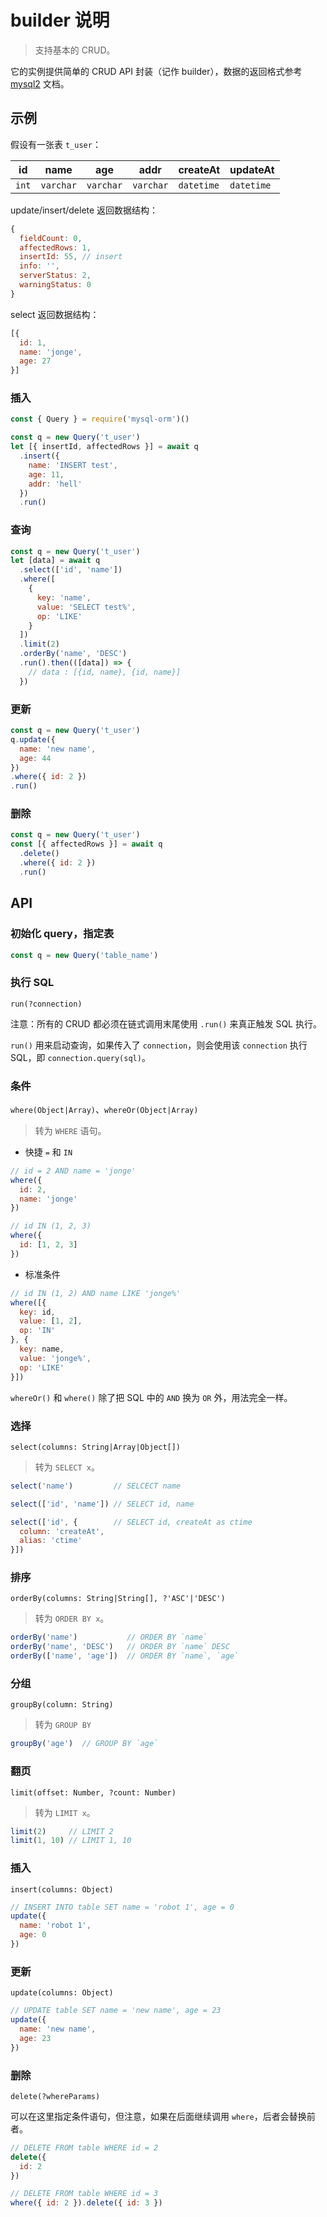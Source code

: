 # builder 说明

> 支持基本的 CRUD。

它的实例提供简单的 CRUD API 封装（记作 builder），数据的返回格式参考 [mysql2](https://github.com/sidorares/node-mysql2) 文档。

## 示例

假设有一张表 `t_user`：

id|name|age|addr|createAt|updateAt
--|--|--|--|--|--
`int`|`varchar`|`varchar`|`varchar`|`datetime`|`datetime`

update/insert/delete 返回数据结构：

```js
{
  fieldCount: 0,
  affectedRows: 1,
  insertId: 55, // insert
  info: '',
  serverStatus: 2,
  warningStatus: 0
}
```

select 返回数据结构：

```js
[{
  id: 1,
  name: 'jonge',
  age: 27
}]
```

### 插入

```js
const { Query } = require('mysql-orm')()

const q = new Query('t_user')
let [{ insertId, affectedRows }] = await q
  .insert({
    name: 'INSERT test',
    age: 11,
    addr: 'hell'
  })
  .run()
```

### 查询

```js
const q = new Query('t_user')
let [data] = await q
  .select(['id', 'name'])
  .where([
    {
      key: 'name',
      value: 'SELECT test%',
      op: 'LIKE'
    }
  ])
  .limit(2)
  .orderBy('name', 'DESC')
  .run().then(([data]) => {
    // data : [{id, name}, {id, name}]
  })
```

### 更新

```js
const q = new Query('t_user')
q.update({
  name: 'new name',
  age: 44
})
.where({ id: 2 })
.run()
```

### 删除

```js
const q = new Query('t_user')
const [{ affectedRows }] = await q
  .delete()
  .where({ id: 2 })
  .run()
```


## API

### 初始化 query，指定表

```js
const q = new Query('table_name')
```

### 执行 SQL

`run(?connection)`

注意：所有的 CRUD 都必须在链式调用末尾使用 `.run()` 来真正触发 SQL 执行。

`run()` 用来启动查询，如果传入了 `connection`，则会使用该 `connection` 执行 SQL，即 `connection.query(sql)`。

### 条件

`where(Object|Array)`、`whereOr(Object|Array)`

> 转为 `WHERE` 语句。

* 快捷 `=` 和 `IN`

```js
// id = 2 AND name = 'jonge'
where({
  id: 2,
  name: 'jonge'
})

// id IN (1, 2, 3)
where({
  id: [1, 2, 3]
})
```

* 标准条件

```js
// id IN (1, 2) AND name LIKE 'jonge%'
where([{
  key: id,
  value: [1, 2],
  op: 'IN'
}, {
  key: name,
  value: 'jonge%',
  op: 'LIKE'
}])
```

`whereOr()` 和 `where()` 除了把 SQL 中的 `AND` 换为 `OR` 外，用法完全一样。


### 选择

`select(columns: String|Array|Object[])`

> 转为 `SELECT x`。

```js
select('name')         // SELCECT name

select(['id', 'name']) // SELECT id, name

select(['id', {        // SELECT id, createAt as ctime
  column: 'createAt',
  alias: 'ctime'
}])
```

### 排序

`orderBy(columns: String|String[], ?'ASC'|'DESC')`

> 转为 `ORDER BY x`。

```js
orderBy('name')           // ORDER BY `name`
orderBy('name', 'DESC')   // ORDER BY `name` DESC
orderBy(['name', 'age'])  // ORDER BY `name`, `age`
```

### 分组

`groupBy(column: String)`

> 转为 `GROUP BY`

```js
groupBy('age')  // GROUP BY `age`
```

### 翻页

`limit(offset: Number, ?count: Number)`

> 转为 `LIMIT x`。

```js
limit(2)     // LIMIT 2
limit(1, 10) // LIMIT 1, 10
```

### 插入

`insert(columns: Object)`

```js
// INSERT INTO table SET name = 'robot 1', age = 0
update({
  name: 'robot 1',
  age: 0
})
```

### 更新

`update(columns: Object)`

```js
// UPDATE table SET name = 'new name', age = 23
update({
  name: 'new name',
  age: 23
})
```

### 删除

`delete(?whereParams)`

可以在这里指定条件语句，但注意，如果在后面继续调用 `where`，后者会替换前者。

```js
// DELETE FROM table WHERE id = 2
delete({
  id: 2
})

// DELETE FROM table WHERE id = 3
where({ id: 2 }).delete({ id: 3 })
```
